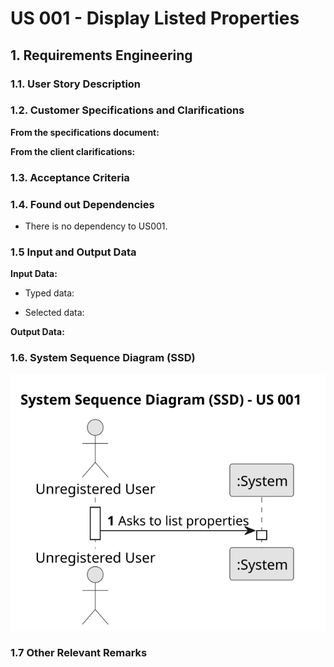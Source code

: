 # US 001 - Display Listed Properties

## 1. Requirements Engineering


### 1.1. User Story Description



### 1.2. Customer Specifications and Clarifications 


**From the specifications document:**



**From the client clarifications:**



### 1.3. Acceptance Criteria


### 1.4. Found out Dependencies


* There is no dependency to US001.


### 1.5 Input and Output Data


**Input Data:**

* Typed data:

	
* Selected data:

**Output Data:**


### 1.6. System Sequence Diagram (SSD)

![System Sequence Diagram](svg/us001-system-sequence-diagram.svg)

### 1.7 Other Relevant Remarks

